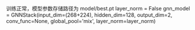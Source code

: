 训练正常，模型参数存储路径为 model/best.pt
layer_norm = False
gnn_model = GNNStack(input_dim=(268+224), hidden_dim=128, output_dim=2, conv_func=None, global_pool='mix', layer_norm=layer_norm)

